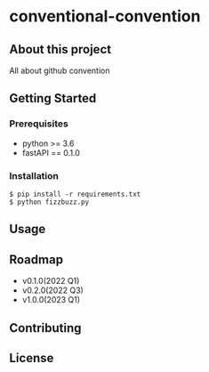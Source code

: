 # conventional-convention

## About this project

All about github convention

## Getting Started

### Prerequisites

- python >= 3.6
- fastAPI == 0.1.0

### Installation

``` shell
$ pip install -r requirements.txt
$ python fizzbuzz.py

```

## Usage

## Roadmap

- v0.1.0(2022 Q1)
- v0.2.0(2022 Q3)
- v1.0.0(2023 Q1)

## Contributing

## License

